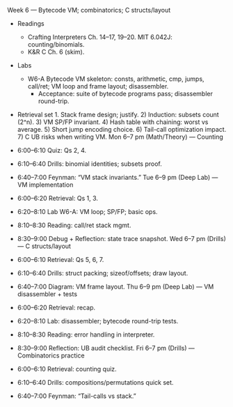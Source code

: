 Week 6 — Bytecode VM; combinatorics; C structs/layout

- Readings
  - Crafting Interpreters Ch. 14–17, 19–20. MIT 6.042J: counting/binomials.
  - K&R C Ch. 6 (skim).
- Labs
  - W6-A Bytecode VM skeleton: consts, arithmetic, cmp, jumps, call/ret; VM loop and frame layout; disassembler.
    - Acceptance: suite of bytecode programs pass; disassembler round-trip.
- Retrieval set 1. Stack frame design; justify. 2) Induction: subsets count \(2^n\). 3) VM SP/FP invariant. 4) Hash table with chaining: worst vs average. 5) Short jump encoding choice. 6) Tail-call optimization impact. 7) C UB risks when writing VM.
  Mon 6–7 pm (Math/Theory) — Counting

- 6:00–6:10 Quiz: Qs 2, 4.
- 6:10–6:40 Drills: binomial identities; subsets proof.
- 6:40–7:00 Feynman: “VM stack invariants.”
  Tue 6–9 pm (Deep Lab) — VM implementation

- 6:00–6:20 Retrieval: Qs 1, 3.
- 6:20–8:10 Lab W6-A: VM loop; SP/FP; basic ops.
- 8:10–8:30 Reading: call/ret stack mgmt.
- 8:30–9:00 Debug + Reflection: state trace snapshot.
  Wed 6–7 pm (Drills) — C structs/layout

- 6:00–6:10 Retrieval: Qs 5, 6, 7.
- 6:10–6:40 Drills: struct packing; sizeof/offsets; draw layout.
- 6:40–7:00 Diagram: VM frame layout.
  Thu 6–9 pm (Deep Lab) — VM disassembler + tests

- 6:00–6:20 Retrieval: recap.
- 6:20–8:10 Lab: disassembler; bytecode round-trip tests.
- 8:10–8:30 Reading: error handling in interpreter.
- 8:30–9:00 Reflection: UB audit checklist.
  Fri 6–7 pm (Drills) — Combinatorics practice

- 6:00–6:10 Retrieval: counting quiz.
- 6:10–6:40 Drills: compositions/permutations quick set.
- 6:40–7:00 Feynman: “Tail-calls vs stack.”
